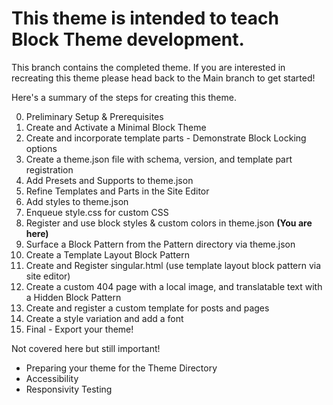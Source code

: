 # This theme is intended to teach Block Theme development.

This branch contains the completed theme. If you are interested in recreating this theme please head back to the Main branch to get started!


Here's a summary of the steps for creating this theme.

0.  Preliminary Setup & Prerequisites
1.  Create and Activate a Minimal Block Theme
2.  Create and incorporate template parts - Demonstrate Block Locking options
3.  Create a theme.json file with schema, version, and template part registration
4.  Add Presets and Supports to theme.json
5.  Refine Templates and Parts in the Site Editor
6.  Add styles to theme.json
7.  Enqueue style.css for custom CSS
8.  Register and use block styles & custom colors in theme.json __(You are here)__
9.  Surface a Block Pattern from the Pattern directory via theme.json 
10. Create a Template Layout Block Pattern 
11. Create and Register singular.html (use template layout block pattern via site editor) 
12. Create a custom 404 page with a local image, and translatable text with a Hidden Block Pattern 
13. Create and register a custom template for posts and pages 
14. Create a style variation and add a font
15. Final - Export your theme!


Not covered here but still important!
- Preparing your theme for the Theme Directory
- Accessibility
- Responsivity Testing
